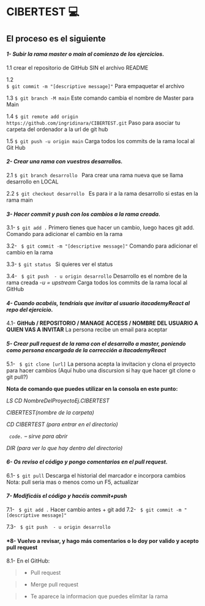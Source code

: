# CIBERTEST :computer:

## El proceso es el siguiente

#### *1-     Subir la rama master o main  al comienzo de los ejercicios.*

1.1	
crear el repositorio de GitHub SIN el archivo README

1.2	  
``` $ git commit -m "[descriptive message]" ``` Para empaquetar el archivo 

1.3	
``` $ git branch -M main ``` Este comando cambia el nombre de Master para Main 

1.4	
```$ git remote add origin https://github.com/ingridinara/CIBERTEST.git```
        Paso para asociar tu carpeta del ordenador a la url de git hub 

1.5	
```$ git push -u origin main```
Carga todos los commits de la rama local al Git Hub 


#### *2-	Crear una rama con vuestros desarrollos.*

2.1
```$ git branch desarrollo ``` Para crear una rama nueva que se llama desarrollo  en LOCAL 

2.2 ```$ git checkout desarrollo ```  Es para ir a la rama desarrollo si estas en la rama main



#### *3-	Hacer commit y push con los cambios a la rama creada.*

3.1- 
```$ git add .```  Primero tienes que hacer un cambio, luego haces git add.
Comando para adicionar el cambio en la rama 

3.2-
``` $ git commit -m "[descriptive message]"``` Comando para adicionar el cambio en la rama 


3.3-
```$ git status ``` Si quieres ver el status 

3.4- 
``` $ git push  - u origin desarrollo``` Desarrollo es el nombre de la rama creada
_-u = upstream_ Carga todos los commits de la rama local al GitHub


#### *4-	Cuando acabéis, tendríais que invitar al usuario itacademyReact al repo del ejercicio.*

4.1- 
__GitHub / REPOSITORIO / MANAGE ACCESS / NOMBRE DEL USUARIO A QUIEN VAS A INVITAR__
La persona recibe un email para aceptar 



#### *5-	Crear pull request de la rama con el desarrollo a master, poniendo como persona encargada de la corrección a  itacademyReact*

5.1- 
``` $ git clone [url]``` La persona acepta la invitacion y clona el proyecto para hacer cambios
(Aquí hubo una discursion si hay que hacer git clone o git pull?)

__Nota de comando que puedes utilizar en la consola en este punto:__

 _LS_
 _CD  NombreDelProyectoEj.CIBERTEST_
 
 _CIBERTEST(nombre de la carpeta)_
 
 _CD CIBERTEST (para entrar en el directorio)_
 
 _``` code.```  – sirve para abrir_
 
 _DIR (para ver lo que hay dentro del directorio)_

#### *6-	Os reviso el código y pongo comentarios en el pull request.*

6.1-
``` $ git pull ``` 
Descarga el historial del marcador e incorpora cambios
Nota: pull seria mas o menos como un F5, actualizar

#### *7-	Modificáis el código y hacéis commit+push*

7.1- 
``` $ git add .``` 
Hacer cambio antes + git add
7.2- 
``` $ git commit -m "[descriptive message]"``` 

7.3- 
``` $ git push  - u origin desarrollo``` 


#### *8-	Vuelvo a revisar, y hago más comentarios  o  lo doy por valido y acepto pull request

8.1- En el GitHub:

> - Pull request 

> - Merge pull request 

> - Te aparece la informacion que puedes elimitar la rama 
